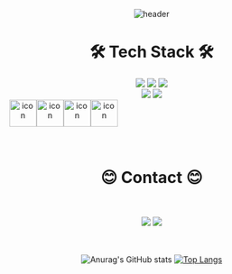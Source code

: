 <div align=center>

![header](https://capsule-render.vercel.app/api?type=waving&color=auto&height=300&section=header&text=Welcome!&fontSize=90&fontColor=#ffff)



 #  🛠️ Tech Stack 🛠️



<img src ="https://img.shields.io/badge/Java-007396?style=flat-square&logo=Java&logoColor=white"/> 
<img src ="https://img.shields.io/badge/Spring-6DB33F?style=flat-square&logo=Spring&logoColor=white"/> 
<img src="https://img.shields.io/badge/springboot-6DB33F?style=flat-square&logo=springboot&logoColor=white">
<br>
<img src="https://img.shields.io/badge/Prometheus-E6522C?style=flat-square&logo=Prometheus&logoColor=white">
<img src="https://img.shields.io/badge/grafana-%23F46800.svg?style=flat-square&logo=grafana&logoColor=white">
<br>
<div style="display: flex; align-items: flex-start;">
 <img src="https://techstack-generator.vercel.app/docker-icon.svg" alt="icon" width="48" height="48" />
 <img src="https://techstack-generator.vercel.app/aws-icon.svg" alt="icon" width="48" height="48" />
 <img src="https://techstack-generator.vercel.app/mysql-icon.svg" alt="icon" width="48" height="48" />
 <img src="https://techstack-generator.vercel.app/github-icon.svg" alt="icon" width="48" height="48" />
</div>
<br>
<br>

#  😊 Contact 😊
<br>
<br>
<a href="https://haseung22.tistory.com/"><img src ="https://img.shields.io/badge/Tistory-FF0000?style=flat-square&logo=Tistory&logoColor=white"/></a> 
<a href="mailto:dlgktmd0naver.com"><img src ="https://img.shields.io/badge/Naver-6DB33F?style=flat-square&logo=Naver&logoColor=white"/></a>
<br>
<br>
<br>



![Anurag's GitHub stats](https://github-readme-stats.vercel.app/api?username=HaSeung2&show_icons=true&theme=radical)          [![Top Langs](https://github-readme-stats.vercel.app/api/top-langs/?username=HaSeung2&layout=compact)](https://github.com/HaSeung2/github-readme-stats)



<!---
HaSeung2/HaSeung2 is a ✨ special ✨ repository because its `README.md` (this file) appears on your GitHub profile.
You can click the Preview link to take a look at your changes.
--->
</div>


